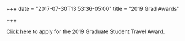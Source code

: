 +++
date = "2017-07-30T13:53:36-05:00"
title = "2019 Grad Awards"

+++

<a href="https://goo.gl/forms/b6lm0QI3ABX3OGBI3" target="_blank">Click here</a> to apply for the 2019 Graduate Student Travel Award.
